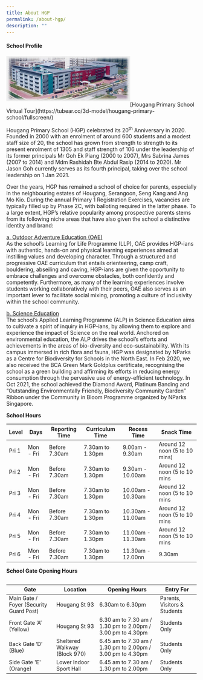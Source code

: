 ```yaml
---
title: About HGP
permalink: /about-hgp/
description: ""
---
```

<h4><strong>School Profile</strong></h4>
<img style="width: 65%;" src="/images/abou.jpg" align = "left" /><br><br><br><br><br><br><br>
[Hougang Primary School Virtual Tour](https://tubear.co/3d-model/hougang-primary-school/fullscreen/)
<p>Hougang Primary School (HGP) celebrated its 20<sup>th</sup>&nbsp;Anniversary in 2020. Founded in 2000 with an enrolment of around 600 students and a modest staff size of 20, the school has grown from strength to strength to its present enrolment of 1305 and staff strength of 106 under the leadership of its former principals Mr Goh Ek Piang (2000 to 2007), Mrs Sabrina James (2007 to 2014) and Mdm Rashidah Bte Abdul Rasip (2014 to 2020). Mr Jason Goh currently serves as its fourth principal, taking over the school leadership on 1 Jan 2021.</p>
<p>Over the years, HGP has remained a school of choice for parents, especially in the neighbouring estates of Hougang, Serangoon, Seng Kang and Ang Mo Kio. During the annual Primary 1 Registration Exercises, vacancies are typically filled up by Phase 2C, with balloting required in the latter phase. To a large extent, HGP&rsquo;s relative popularity among prospective parents stems from its following niche areas that have also given the school a distinctive identity and brand:</p>
<p><u>a. Outdoor Adventure Education (OAE)<br /></u>As the school&rsquo;s Learning for Life Programme (LLP), OAE provides HGP-ians with authentic, hands-on and physical learning experiences aimed at instilling values and developing character. Through a structured and progressive OAE curriculum that entails orienteering, camp craft, bouldering, abseiling and caving, HGP-ians are given the opportunity to embrace challenges and overcome obstacles, both confidently and competently. Furthermore, as many of the learning experiences involve students working collaboratively with their peers, OAE also serves as an important lever to facilitate social mixing, promoting a culture of inclusivity within the school community.</p>
<p><u>b. Science Education<br /></u>The school&rsquo;s Applied Learning Programme (ALP) in Science Education aims to cultivate a spirit of inquiry in HGP-ians, by allowing them to explore and experience the impact of Science on the real world. Anchored on environmental education, the ALP drives the school&rsquo;s efforts and achievements in the areas of bio-diversity and eco-sustainability. With its campus immersed in rich flora and fauna, HGP was designated by NParks as a Centre for Biodiversity for Schools in the North East. In Feb 2020, we also received the BCA Green Mark Goldplus certificate, recognising the school as a green building and affirming its efforts in reducing energy consumption through the pervasive use of energy-efficient technology. In Oct 2021, the school achieved the Diamond Award, Platinum Banding and &ldquo;Outstanding Environmentally Friendly, Biodiversity Community Garden&rdquo; Ribbon under the Community in Bloom Programme organized by NParks Singapore.</p>
<p><strong>School Hours</strong></p>

| Level | Days | Reporting Time | Curriculum Time | Recess Time | Snack Time | 
| -------- | -------- | -------- | -------- | -------- | -------- |
| Pri 1    | Mon - Fri     | Before 7.30am     | 7.30am to 1.30pm     | 9.00am - 9.30am     | Around 12 noon (5 to 10 mins)     |
| Pri 2    | Mon - Fri     | Before 7.30am     | 7.30am to 1.30pm     | 9.30am - 10.00am     | Around 12 noon (5 to 10 mins     |
| Pri 3    | Mon - Fri     | Before 7.30am     | 7.30am to 1.30pm     | 10.00am - 10.30am     | Around 12 noon (5 to 10 mins     |
| Pri 4    | Mon - Fri     | Before 7.30am     | 7.30am to 1.30pm     | 10.30am - 11.00am     | Around 12 noon (5 to 10 mins     |
| Pri 5    | Mon - Fri     | Before 7.30am     | 7.30am to 1.30pm     | 11.00am - 11.30am     | Around 12 noon (5 to 10 mins     |
| Pri 6    | Mon - Fri     | Before 7.30am     | 7.30am to 1.30pm     | 11.30am - 12.00nn     | 9.30am     |


<p><strong>School Gate Opening Hours</strong></p>
<table>
<tbody>
<tr>
	
| Gate | Location | Opening Hours | Entry For |
| -------- | -------- | -------- |-------- |
| Main Gate / Foyer (Security Guard Post) | Hougang St 93     | 6.30am to 6.30pm     | Parents, Visitors & Students     |
| Front Gate ‘A’ (Yellow) | Hougang St 93     | 6.30 am to 7.30 am / 1.30 pm to 2.00pm / 3.00 pm to 4.30pm    | Students Only     |
| Back Gate ‘D’ (Blue) | Sheltered Walkway (Block 970)     | 6.45 am to 7.30 am / 1.30 pm to 2.00pm / 3.00 pm to 4.30pm     | Students Only     |
| Side Gate 'E' (Orange) | Lower Indoor Sport Hall     | 6.45 am to 7.30 am / 1.30 pm to 2.00pm     | Students Only     |